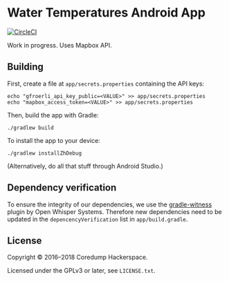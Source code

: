 # Water Temperatures Android App

[![CircleCI][circle-ci-badge]][circle-ci]

Work in progress. Uses Mapbox API.

## Building

First, create a file at `app/secrets.properties` containing the API keys:

    echo "gfroerli_api_key_public=<VALUE>" >> app/secrets.properties
    echo "mapbox_access_token=<VALUE>" >> app/secrets.properties

Then, build the app with Gradle:

    ./gradlew build

To install the app to your device:

    ./gradlew installZhDebug

(Alternatively, do all that stuff through Android Studio.)

## Dependency verification

To ensure the integrity of our dependencies, we use the
[gradle-witness](https://github.com/WhisperSystems/gradle-witness)
plugin by Open Whisper Systems. Therefore new dependencies
need to be updated in the `depencencyVerification` list in
`app/build.gradle`.

## License

Copyright © 2016–2018 Coredump Hackerspace.

Licensed under the GPLv3 or later, see `LICENSE.txt`.


<!-- Badges -->
[circle-ci]: https://circleci.com/gh/gfroerli/app-android/tree/master
[circle-ci-badge]: https://circleci.com/gh/gfroerli/app-android/tree/master.svg?style=shield
